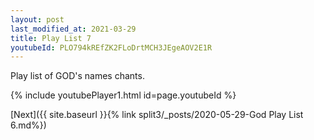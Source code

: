 ```yaml
---
layout: post
last_modified_at: 2021-03-29
title: Play List 7
youtubeId: PLO794kREfZK2FLoDrtMCH3JEgeAOV2E1R
---
```

 
 
Play list of GOD's names chants.
 
{% include youtubePlayer1.html id=page.youtubeId %}
 

[Next]({{ site.baseurl }}{% link  split3/_posts/2020-05-29-God Play List 6.md%})
